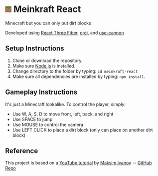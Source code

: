 # <img src="https://github.com/racocon/meinkraft-react/blob/main/public/mein.jpg" alt="meinkraft" height="20"/> Meinkraft React
Minecraft but you can only put dirt blocks

Developed using [React Three Fiber](https://github.com/pmndrs/react-three-fiber), [drei](https://github.com/pmndrs/drei), and [use-cannon](https://github.com/pmndrs/use-cannon)

## Setup Instructions
1. Clone or download the repository.
2. Make sure [Node.js](https://nodejs.org/en/) is installed.
3. Change directory to the folder by typing: `cd meinkraft-react`
4. Make sure all dependencies are installed by typing: `npm install`.

## Gameplay Instructions
It's just a Minecraft lookalike. To control the player, simply:
<ul>
<li>Use W, A, S, D to move front, left, back, and right</li>
<li>Use SPACE to jump</li>
<li>Use MOUSE to control the camera</li>
<li>Use LEFT CLICK to place a dirt block (only can place on another dirt block)</li>
</ul>

## Reference
This project is based on a [YouTube tutorial](https://www.youtube.com/watch?v=Lc2JvBXMesY) by [Maksim Ivanov](https://github.com/satansdeer) -- [GitHub Repo](https://github.com/satansdeer/minecraft-react)
